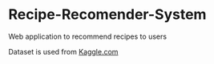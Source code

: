 # Recipe-Recomender-System
Web application to recommend recipes to users

Dataset is used from [Kaggle.com](https://www.kaggle.com/shuyangli94/food-com-recipes-and-user-interactions)
